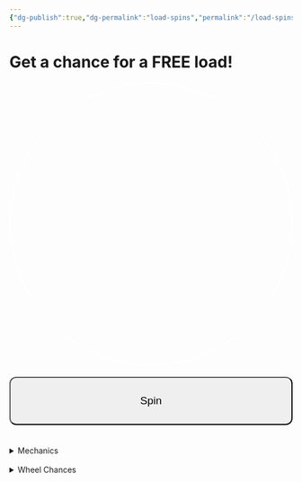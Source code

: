 ```yaml
---
{"dg-publish":true,"dg-permalink":"load-spins","permalink":"/load-spins/"}
---
```



# Get a chance for a FREE load!

<style>
  #wheelCanvas {
    border: 2px solid #fff;
    border-radius: 50%;
    display: block;
    margin: 20px auto;
  }
  #spinButton {
    display: block;
    margin: 0 auto;
    padding: 10px 20px;
    font-size: 18px;
  }
  #resultText {
    text-align: center;
    font-size: 22px;
    margin-top: 20px;
  }
</style>

<canvas id="wheelCanvas" width="300" height="300"></canvas>
<button id="spinButton" style="width: 100%; padding: 30px; border-radius: 12px; font-size: 1.2rem;" >Spin</button>
<div id="resultText"></div>

<script>
  const canvas = document.getElementById('wheelCanvas');
  const ctx = canvas.getContext('2d');
  const center = canvas.width / 2;
  const segments = [
    { label: 'FREE LOAD', weight: 0  },
    { label: 'Spin Again', weight: 9000000000 },
    { label: '₱2 OFF', weight: 90000999990 },
    { label: 'FREE LOAD', weight: 0.000000000000000001 },
    { label: 'Spin Again', weight: 89900000 },
    { label: 'FREE LOAD', weight: 0 },
    { label: '₱4 OFF', weight: 9009990 }
  ];

  let totalWeight = segments.reduce((sum, seg) => sum + seg.weight, 0);
  let currentRotation = 0;
  let isSpinning = false;
  let spinStartTime = 0;
  let spinDuration = 5000; // spin duration in ms
  let spinEndAngle = 0;

  function drawWheelEqual(rotation = 0) {
    ctx.clearRect(0, 0, canvas.width, canvas.height);
    ctx.save();
    ctx.translate(center, center);
    ctx.rotate(rotation);

    const segmentAngle = 2 * Math.PI / segments.length;

    for (let i = 0; i < segments.length; i++) {
      const startAngle = i * segmentAngle;
      const endAngle = startAngle + segmentAngle;
      
      ctx.beginPath();
      ctx.moveTo(0, 0);
      ctx.arc(0, 0, center - 10, startAngle, endAngle);
      ctx.fillStyle = 'rgba(0,0,0,0)'; // transparent fill to remove colors
      ctx.fill();
      ctx.stroke();

      // Draw text label
      ctx.save();
      ctx.rotate(startAngle + segmentAngle / 2);
      ctx.textAlign = 'right';
      ctx.fillStyle = '#ffffff'; // black text for contrast
      ctx.font = '18px Arial';
      ctx.fillText(segments[i].label, center - 20, 10);
      ctx.restore();
    }

    ctx.restore();
  }

  function weightedRandomSegment() {
    let rand = Math.random() * totalWeight;
    let cumulative = 0;
    for (let i = 0; i < segments.length; i++) {
      cumulative += segments[i].weight;
      if (rand < cumulative) {
        return i;
      }
    }
    return segments.length - 1; // fallback
  }

  function animateSpin(timestamp) {
    if (!spinStartTime) spinStartTime = timestamp;
    let elapsed = timestamp - spinStartTime;

    let progress = Math.min(elapsed / spinDuration, 1);
    let easeOutProgress = 1 - Math.pow(1 - progress, 3); // cubic easing out
    currentRotation = easeOutProgress * spinEndAngle;

    drawWheelEqual(currentRotation);

    if (progress < 1) {
      requestAnimationFrame(animateSpin);
    } else {
      isSpinning = false;
      showResult(currentRotation);
    }
  }

  function showResult(rotation) {
    let normalized = rotation % (2 * Math.PI);
    normalized = (2 * Math.PI + (3 * Math.PI / 2) - normalized) % (2 * Math.PI);

    const segmentAngle = 2 * Math.PI / segments.length;
    let index = Math.floor(normalized / segmentAngle);

    document.getElementById('resultText').innerText = 'You won: ' + segments[index].label;
  }

  document.getElementById('spinButton').addEventListener('click', () => {
    if (isSpinning) return;
    isSpinning = true;

    let winningSegmentIndex = weightedRandomSegment();

    const segmentAngle = 2 * Math.PI / segments.length;
    // Calculate angle range for chosen segment with random offset
    let minAngle = winningSegmentIndex * segmentAngle;
    let maxAngle = minAngle + segmentAngle;

    // Spin several full rotations plus land within winning segment
    let fullRotations = Math.floor(Math.random() * 3) + 4; // 4-6 full spins
    let randomAngleInSegment = Math.random() * (maxAngle - minAngle) + minAngle;
    spinEndAngle = fullRotations * 2 * Math.PI + randomAngleInSegment;

    spinStartTime = null;
    requestAnimationFrame(animateSpin);
  });

  drawWheelEqual(0);

// At the end of your script, get the CSS variable value like this:

const textColor = getComputedStyle(document.documentElement).getPropertyValue('--text-color').trim();

// Use textColor for your canvas strokeStyle or fillStyle assignments, for example:
ctx.strokeStyle = textColor;
ctx.fillStyle = textColor;

</script>

<br>
<details>
<summary>
Mechanics
</summary>
• You are given two chances to spin the wheel per load, unless given another round by the wheel. <br>
• You will be monitored as you spin the wheel. <br>
• The free load which you can get through spinning the wheel.<br>
• Your last spin will be the spin that is valid and the one that will be used
</details>
<br>

<details>
<summary>
Wheel Chances
</summary>
• Free Load: 1%, 3%, 5%, increasing chances per spin.<br>
• ₱2 Off: 20%, 40%, 80%, increasing chances per spin. <br>
• ₱4 Off: 10%, 30%, 70%, increasing chances per spin.<br>
• Spin Again: 50%
</details>






